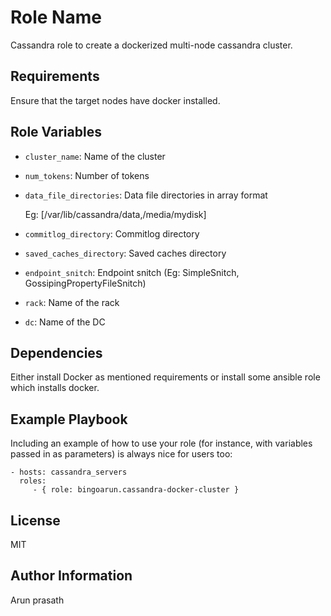 Role Name
=========

Cassandra role to create a dockerized multi-node cassandra cluster.

Requirements
------------

Ensure that the target nodes have docker installed.

Role Variables
--------------

* `cluster_name`: Name of the cluster
* `num_tokens`: Number of tokens
* `data_file_directories`: Data file directories in array format

  Eg: [/var/lib/cassandra/data,/media/mydisk]


* `commitlog_directory`: Commitlog directory
* `saved_caches_directory`: Saved caches directory
* `endpoint_snitch`: Endpoint snitch (Eg: SimpleSnitch, GossipingPropertyFileSnitch)
* `rack`: Name of the rack
* `dc`: Name of the DC


Dependencies
------------

Either install Docker as mentioned requirements or install some ansible role which installs docker.

Example Playbook
----------------

Including an example of how to use your role (for instance, with variables passed in as parameters) is always nice for users too:

    - hosts: cassandra_servers
      roles:
         - { role: bingoarun.cassandra-docker-cluster }

License
-------

MIT

Author Information
------------------

Arun prasath
